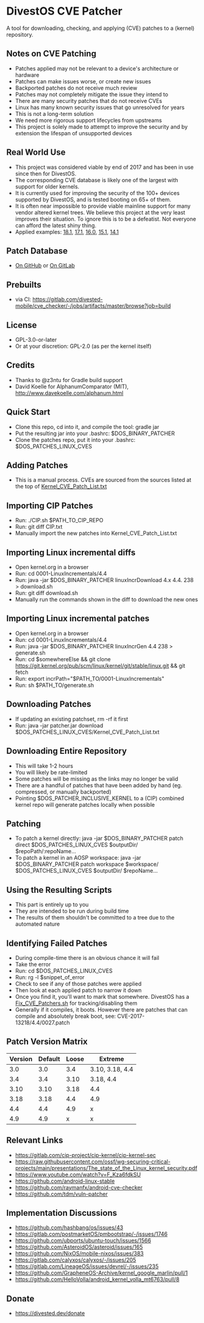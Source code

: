 DivestOS CVE Patcher
====================

A tool for downloading, checking, and applying (CVE) patches to a (kernel) repository.

Notes on CVE Patching
----------------------
- Patches applied may not be relevant to a device's architecture or hardware
- Patches can make issues worse, or create new issues
- Backported patches do not receive much review
- Patches may not completely mitigate the issue they intend to
- There are many security patches that do not receive CVEs
- Linux has many known security issues that go unresolved for years
- This is not a long-term solution
- We need more rigorous support lifecycles from upstreams
- This project is solely made to attempt to improve the security and by extension the lifespan of unsupported devices

Real World Use
--------------
- This project was considered viable by end of 2017 and has been in use since then for DivestOS.
- The corresponding CVE database is likely one of the largest with support for older kernels.
- It is currently used for improving the security of the 100+ devices supported by DivestOS, and is tested booting on 65+ of them.
- It is often near impossible to provide viable mainline support for many vendor altered kernel trees. We believe this project at the very least improves their situation. To ignore this is to be a defeatist. Not everyone can afford the latest shiny thing.
- Applied examples: [18.1](https://github.com/Divested-Mobile/DivestOS-Build/tree/master/Scripts/LineageOS-18.1/CVE_Patchers), [17.1](https://github.com/Divested-Mobile/DivestOS-Build/tree/master/Scripts/LineageOS-17.1/CVE_Patchers), [16.0](https://github.com/Divested-Mobile/DivestOS-Build/tree/master/Scripts/LineageOS-16.0/CVE_Patchers), [15.1](https://github.com/Divested-Mobile/DivestOS-Build/tree/master/Scripts/LineageOS-15.1/CVE_Patchers), [14.1](https://github.com/Divested-Mobile/DivestOS-Build/tree/master/Scripts/LineageOS-14.1/CVE_Patchers)

Patch Database
--------------
- [On GitHub](https://github.com/Divested-Mobile/Kernel_Patches) or [On GitLab](https://gitlab.com/divested-mobile/kernel_patches)

Prebuilts
---------
- via CI: https://gitlab.com/divested-mobile/cve_checker/-/jobs/artifacts/master/browse?job=build

License
-------
- GPL-3.0-or-later
- Or at your discretion: GPL-2.0 (as per the kernel itself)

Credits
-------
- Thanks to @z3ntu for Gradle build support
- David Koelle for AlphanumComparator (MIT), http://www.davekoelle.com/alphanum.html

Quick Start
-----------
- Clone this repo, cd into it, and compile the tool: gradle jar
- Put the resulting jar into your .bashrc: $DOS_BINARY_PATCHER
- Clone the patches repo, put it into your .bashrc: $DOS_PATCHES_LINUX_CVES

Adding Patches
--------------
- This is a manual process. CVEs are sourced from the sources listed at the top of [Kernel_CVE_Patch_List.txt](https://raw.githubusercontent.com/Divested-Mobile/Kernel_Patches/master/Kernel_CVE_Patch_List.txt)

Importing CIP Patches
---------------------
- Run: ./CIP.sh $PATH_TO_CIP_REPO
- Run: git diff CIP.txt
- Manually import the new patches into Kernel_CVE_Patch_List.txt

Importing Linux incremental diffs
----------------------------------
- Open kernel.org in a browser
- Run: cd 0001-LinuxIncrementals/4.4
- Run: java -jar $DOS_BINARY_PATCHER linuxIncrDownload 4.x 4.4. 238 > download.sh
- Run: git diff download.sh
- Manually run the commands shown in the diff to download the new ones

Importing Linux incremental patches
------------------------------------
- Open kernel.org in a browser
- Run: cd 0001-LinuxIncrementals/4.4
- Run: java -jar $DOS_BINARY_PATCHER linuxIncrGen 4.4 238 > generate.sh
- Run: cd $somewhereElse && git clone https://git.kernel.org/pub/scm/linux/kernel/git/stable/linux.git && git fetch
- Run: export incrPath="$PATH_TO/0001-LinuxIncrementals"
- Run: sh $PATH_TO/generate.sh

Downloading Patches
-------------------
- If updating an existing patchset, rm -rf it first
- Run: java -jar patcher.jar download $DOS_PATCHES_LINUX_CVES/Kernel_CVE_Patch_List.txt

Downloading Entire Repository
-----------------------------
- This will take 1-2 hours
- You will likely be rate-limited
- Some patches will be missing as the links may no longer be valid
- There are a handful of patches that have been added by hand (eg. compressed, or manually backported)
- Pointing $DOS_PATCHER_INCLUSIVE_KERNEL to a (CIP) combined kernel repo will generate patches locally when possible

Patching
--------
- To patch a kernel directly: java -jar $DOS_BINARY_PATCHER patch direct $DOS_PATCHES_LINUX_CVES $outputDir/ $repoPath/:repoName...
- To patch a kernel in an AOSP workspace: java -jar $DOS_BINARY_PATCHER patch workspace $workspace/ $DOS_PATCHES_LINUX_CVES $outputDir/ $repoName...

Using the Resulting Scripts
---------------------------
- This part is entirely up to you
- They are intended to be run during build time
- The results of them shouldn't be committed to a tree due to the automated nature

Identifying Failed Patches
--------------------------
- During compile-time there is an obvious chance it will fail
- Take the error
- Run: cd $DOS_PATCHES_LINUX_CVES
- Run: rg -l $snippet_of_error
- Check to see if any of those patches were applied
- Then look at each applied patch to narrow it down
- Once you find it, you'll want to mark that somewhere. DivestOS has a [Fix_CVE_Patchers.sh](https://github.com/Divested-Mobile/DivestOS-Build/blob/master/Scripts/Common/Fix_CVE_Patchers.sh) for tracking/disabling them
- Generally if it compiles, it boots. However there are patches that can compile and absolutely break boot, see: CVE-2017-13218/4.4/0027.patch

Patch Version Matrix
--------------------
| Version | Default | Loose | Extreme         |
| ------- | ------- | ----- | --------------- |
| 3.0     |3.0      | 3.4   | 3.10, 3.18, 4.4 |
| 3.4     |3.4      | 3.10  | 3.18, 4.4       |
| 3.10    |3.10     | 3.18  | 4.4             |
| 3.18    |3.18     | 4.4   | 4.9             |
| 4.4     |4.4      | 4.9   | x               |
| 4.9     |4.9      | x     | x               |

Relevant Links
--------------
- https://gitlab.com/cip-project/cip-kernel/cip-kernel-sec
- https://raw.githubusercontent.com/ossf/wg-securing-critical-projects/main/presentations/The_state_of_the_Linux_kernel_security.pdf
- https://www.youtube.com/watch?v=F_Kza6fdkSU
- https://github.com/android-linux-stable
- https://github.com/raymanfx/android-cve-checker
- https://github.com/tdm/vuln-patcher

Implementation Discussions
--------------------------
- https://github.com/hashbang/os/issues/43
- https://gitlab.com/postmarketOS/pmbootstrap/-/issues/1746
- https://github.com/ubports/ubuntu-touch/issues/1566
- https://github.com/AsteroidOS/asteroid/issues/165
- https://github.com/NixOS/mobile-nixos/issues/383
- https://gitlab.com/calyxos/calyxos/-/issues/205
- https://gitlab.com/LineageOS/issues/devrel/-/issues/235
- https://github.com/GrapheneOS-Archive/kernel_google_marlin/pull/1
- https://github.com/HelloVolla/android_kernel_volla_mt6763/pull/8

Donate
-------
- https://divested.dev/donate

